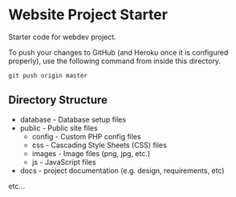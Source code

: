 # Website Project Starter
Starter code for webdev project.

To push your changes to GitHub (and Heroku once it is configured properly), use the 
following command from inside this directory.

```
git push origin master
```

## Directory Structure
* database - Database setup files 
* public - Public site files
  * config - Custom PHP config files
  * css - Cascading Style Sheets (CSS) files
  * images - Image files (png, jpg, etc.)
  * js - JavaScript files
* docs - project documentation (e.g. design, requirements, etc) 

<link href=css/styles.css/> etc...
